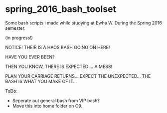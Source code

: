 # spring_2016_bash_toolset

Some bash scripts i made while studying at Ewha W. During the Spring 2016 semester.

(in progress!)

NOTICE! THEIR IS A HAOS BASH GOING ON HERE!

HAVE YOU EVER BEEN?

THEN YOU KNOW, THERE IS EXPECTED ... A MESS!

PLAN YOUR CARRIAGE RETURNS...
EXPECT THE UNEXPECTED...
THE BASH IS WHAT YOU MAKE OF IT...

ToDo:

* Seperate out general bash from VIP bash? 
* Move this into home folder on C9.